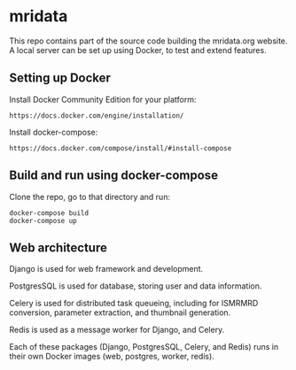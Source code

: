 # mridata

This repo contains part of the source code building the mridata.org website.
A local server can be set up using Docker, to test and extend features.

## Setting up Docker

Install Docker Community Edition for your platform:

	https://docs.docker.com/engine/installation/

Install docker-compose:

	https://docs.docker.com/compose/install/#install-compose

## Build and run using docker-compose

Clone the repo, go to that directory and run:

	docker-compose build
	docker-compose up

## Web architecture

Django is used for web framework and development. 

PostgresSQL is used for database, storing user and data information. 

Celery is used for distributed task queueing, including for ISMRMRD conversion, parameter extraction, and thumbnail generation. 

Redis is used as a message worker for Django, and Celery.

Each of these packages (Django, PostgresSQL, Celery, and Redis) runs in their own Docker images (web, postgres, worker, redis). 
